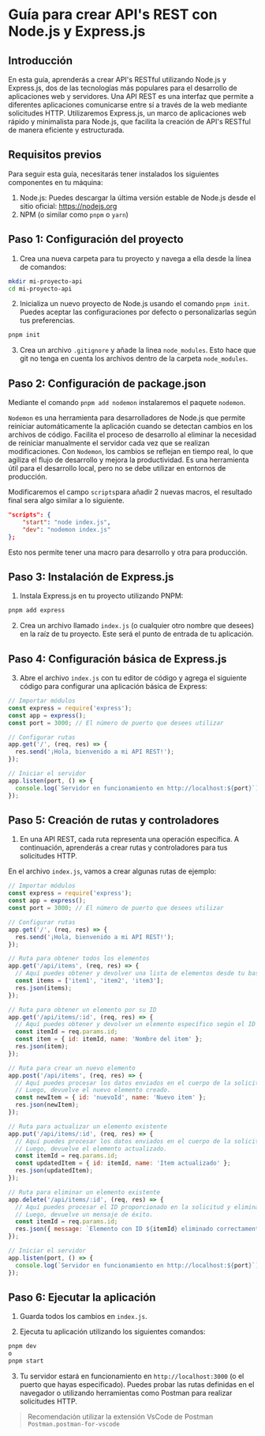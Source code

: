 # Guía para crear API's REST con Node.js y Express.js

## Introducción

En esta guía, aprenderás a crear API's RESTful utilizando Node.js y Express.js, dos de las tecnologías más populares para el desarrollo de aplicaciones web y servidores. Una API REST es una interfaz que permite a diferentes aplicaciones comunicarse entre sí a través de la web mediante solicitudes HTTP. Utilizaremos Express.js, un marco de aplicaciones web rápido y minimalista para Node.js, que facilita la creación de API's RESTful de manera eficiente y estructurada.

## Requisitos previos

Para seguir esta guía, necesitarás tener instalados los siguientes componentes en tu máquina:

1. Node.js: Puedes descargar la última versión estable de Node.js desde el sitio oficial: https://nodejs.org
2. NPM (o similar como `pnpm` o `yarn`)

## Paso 1: Configuración del proyecto

1. Crea una nueva carpeta para tu proyecto y navega a ella desde la línea de comandos:

```bash
mkdir mi-proyecto-api
cd mi-proyecto-api
```

2. Inicializa un nuevo proyecto de Node.js usando el comando `pnpm init`. Puedes aceptar las configuraciones por defecto o personalizarlas según tus preferencias.

```bash
pnpm init
```

3. Crea un archivo `.gitignore` y añade la linea `node_modules`.
    Esto hace que git no tenga en cuenta los archivos dentro de la carpeta `node_modules`.

## Paso 2: Configuración de package.json

Mediante el comando `pnpm add nodemon` instalaremos el paquete `nodemon`.

``Nodemon`` es una herramienta para desarrolladores de Node.js que permite reiniciar automáticamente la aplicación cuando se detectan cambios en los archivos de código. Facilita el proceso de desarrollo al eliminar la necesidad de reiniciar manualmente el servidor cada vez que se realizan modificaciones. Con ``Nodemon``, los cambios se reflejan en tiempo real, lo que agiliza el flujo de desarrollo y mejora la productividad. Es una herramienta útil para el desarrollo local, pero no se debe utilizar en entornos de producción.

Modificaremos el campo `scripts`para añadir 2 nuevas macros, el resultado final sera algo similar a lo siguiente.

```json
"scripts": {
    "start": "node index.js",
    "dev": "nodemon index.js"
};
```

Esto nos permite tener una macro para desarrollo y otra para producción.

## Paso 3: Instalación de Express.js

1. Instala Express.js en tu proyecto utilizando PNPM:

```bash
pnpm add express
```

2. Crea un archivo llamado `index.js` (o cualquier otro nombre que desees) en la raíz de tu proyecto. Este será el punto de entrada de tu aplicación.

## Paso 4: Configuración básica de Express.js

3. Abre el archivo `index.js` con tu editor de código y agrega el siguiente código para configurar una aplicación básica de Express:

```javascript
// Importar módulos
const express = require('express');
const app = express();
const port = 3000; // El número de puerto que desees utilizar

// Configurar rutas
app.get('/', (req, res) => {
  res.send('¡Hola, bienvenido a mi API REST!');
});

// Iniciar el servidor
app.listen(port, () => {
  console.log(`Servidor en funcionamiento en http://localhost:${port}`);
});
```

## Paso 5: Creación de rutas y controladores

1. En una API REST, cada ruta representa una operación específica. A continuación, aprenderás a crear rutas y controladores para tus solicitudes HTTP.

En el archivo `index.js`, vamos a crear algunas rutas de ejemplo:

```javascript
// Importar módulos
const express = require('express');
const app = express();
const port = 3000; // El número de puerto que desees utilizar

// Configurar rutas
app.get('/', (req, res) => {
  res.send('¡Hola, bienvenido a mi API REST!');
});

// Ruta para obtener todos los elementos
app.get('/api/items', (req, res) => {
  // Aquí puedes obtener y devolver una lista de elementos desde tu base de datos o cualquier otra fuente de datos.
  const items = ['item1', 'item2', 'item3'];
  res.json(items);
});

// Ruta para obtener un elemento por su ID
app.get('/api/items/:id', (req, res) => {
  // Aquí puedes obtener y devolver un elemento específico según el ID proporcionado.
  const itemId = req.params.id;
  const item = { id: itemId, name: 'Nombre del item' };
  res.json(item);
});

// Ruta para crear un nuevo elemento
app.post('/api/items', (req, res) => {
  // Aquí puedes procesar los datos enviados en el cuerpo de la solicitud (req.body) para crear un nuevo elemento.
  // Luego, devuelve el nuevo elemento creado.
  const newItem = { id: 'nuevoId', name: 'Nuevo item' };
  res.json(newItem);
});

// Ruta para actualizar un elemento existente
app.put('/api/items/:id', (req, res) => {
  // Aquí puedes procesar los datos enviados en el cuerpo de la solicitud (req.body) para actualizar el elemento según su ID.
  // Luego, devuelve el elemento actualizado.
  const itemId = req.params.id;
  const updatedItem = { id: itemId, name: 'Item actualizado' };
  res.json(updatedItem);
});

// Ruta para eliminar un elemento existente
app.delete('/api/items/:id', (req, res) => {
  // Aquí puedes procesar el ID proporcionado en la solicitud y eliminar el elemento correspondiente de tu base de datos u otra fuente de datos.
  // Luego, devuelve un mensaje de éxito.
  const itemId = req.params.id;
  res.json({ message: `Elemento con ID ${itemId} eliminado correctamente` });
});

// Iniciar el servidor
app.listen(port, () => {
  console.log(`Servidor en funcionamiento en http://localhost:${port}`);
});
```

## Paso 6: Ejecutar la aplicación

1. Guarda todos los cambios en `index.js`.

2. Ejecuta tu aplicación utilizando los siguientes comandos:

```bash
pnpm dev
o
pnpm start
```

3. Tu servidor estará en funcionamiento en `http://localhost:3000` (o el puerto que hayas especificado). Puedes probar las rutas definidas en el navegador o utilizando herramientas como Postman para realizar solicitudes HTTP.

> Recomendación utilizar la extensión VsCode de Postman `Postman.postman-for-vscode`
